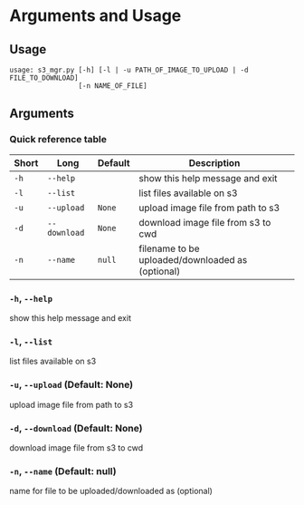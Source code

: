 # Arguments and Usage
## Usage
```
usage: s3_mgr.py [-h] [-l | -u PATH_OF_IMAGE_TO_UPLOAD | -d FILE_TO_DOWNLOAD] 
                 [-n NAME_OF_FILE]
```
## Arguments
### Quick reference table
|Short|Long        |Default|Description                                       |
|-----|------------|-------|--------------------------------------------------|
|`-h` |`--help`    |       |show this help message and exit                   |
|`-l` |`--list`    |       |list files available on s3                        |
|`-u` |`--upload`  |`None` |upload image file from path to s3                 |
|`-d` |`--download`|`None` |download image file from s3 to cwd                |
|`-n` |`--name`    |`null` |filename to be uploaded/downloaded as (optional)|

### `-h`, `--help`
show this help message and exit

### `-l`, `--list`
list files available on s3

### `-u`, `--upload` (Default: None)
upload image file from path to s3

### `-d`, `--download` (Default: None)
download image file from s3 to cwd

### `-n`, `--name` (Default: null)
name for file to be uploaded/downloaded as (optional)
